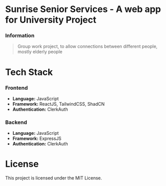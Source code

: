# Sunrise Senior Services - A web app for University Project

### Information
> Group work project, to allow connections between different people, mostly elderly people

# Tech Stack
### Frontend
* **Language:** JavaScript
* **Framework:** ReactJS, TailwindCSS, ShadCN
* **Authentication:** ClerkAuth
 
### Backend
* **Language:** JavaScript
* **Framework:** ExpressJS
* **Authentication:** ClerkAuth

# License
This project is licensed under the MIT License.
